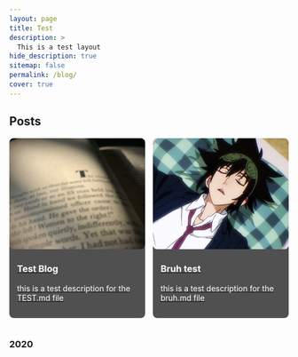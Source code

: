 ```yaml
---
layout: page
title: Test
description: >
  This is a test layout
hide_description: true
sitemap: false
permalink: /blog/
cover: true
---
```


## Posts

<div style="display: flex; flex-wrap: wrap; gap: 1em;">

  <div style="flex: 1 1 calc(50% - 1em); box-sizing: border-box; margin-bottom: 1em;">
    <a href="https://tiredperson47.github.io/bruh/_pages/2024-05-15-test.md">
      <img src="/assets/img/book.jpg" alt="Test Blog" style="width: 100%; height: 200px; object-fit: cover; border-radius: 8px;"/>
      <div style="padding: 1em; background: #505050; color: white; border-radius: 8px; margin-top: -1em;">
        <h3>Test Blog</h3>
        <p>this is a test description for the TEST.md file</p>
      </div>
    </a>
  </div>

  <div style="flex: 1 1 calc(50% - 1em); box-sizing: border-box; margin-bottom: 1em;">
    <a href="https://tiredperson47.github.io/bruh/_pages/2024-05-15-bruh.md">
      <img src="/assets/img/mori.jpeg" alt="Bruh test" style="width: 100%; height: 200px; object-fit: cover; border-radius: 8px;"/>
      <div style="padding: 1em; background: #505050; color: white; border-radius: 8px; margin-top: -1em;">
        <h3>Bruh test</h3>
        <p>this is a test description for the bruh.md file</p>
      </div>
    </a>
  </div>

</div>

### 2020

<!-- Add more posts for 2020 in a similar way -->
